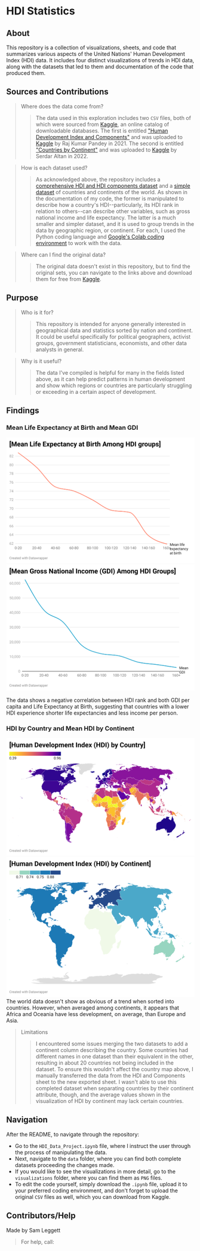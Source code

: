 # HDI Statistics
## About
This repository is a collection of visualizations, sheets, and code that summarizes various aspects of the United Nations' Human Development Index (HDI) data. It includes four distinct visualizations of trends in HDI data, along with the datasets that led to them and documentation of the code that produced them.

## Sources and Contributions
>Where does the data come from?
>>The data used in this exploration includes two `CSV` files, both of which were sourced from [Kaggle](https://www.kaggle.com/), an online catalog of downloadable databases. The first is entitled ["Human Development Index and Components"](https://www.kaggle.com/datasets/rajkumarpandey02/human-development-index-and-components) and was uploaded to [Kaggle](https://www.kaggle.com/) by Raj Kumar Pandey in 2021. The second is entitled ["Countries by Continent"](https://www.kaggle.com/datasets/hserdaraltan/countries-by-continent) and was uploaded to [Kaggle](https://www.kaggle.com/) by Serdar Altan in 2022.

>How is each dataset used?
>>As acknowledged above, the repository includes a [comprehensive HDI and HDI components dataset](https://www.kaggle.com/datasets/rajkumarpandey02/human-development-index-and-components) and a [simple dataset](https://www.kaggle.com/datasets/hserdaraltan/countries-by-continent) of countries and continents of the world. As shown in the documentation of my code, the former is manipulated to describe how a country's HDI--particularly, its HDI rank in relation to others--can describe other variables, such as gross national income and life expectancy. The latter is a much smaller and simpler dataset, and it is used to group trends in the data by geographic region, or continent. For each, I used the Python coding language and [Google's Colab coding environment](https://colab.research.google.com/) to work with the data.

>Where can I find the original data?
>>The original data doesn't exist in this repository, but to find the original sets, you can navigate to the links above and download them for free from [Kaggle](https://www.kaggle.com/). 
## Purpose
>Who is it for?
>>This repository is intended for anyone generally interested in geographical data and statistics sorted by nation and continent. It could be useful specifically for political geographers, activist groups, government statisticians, economists, and other data analysts in general.

>Why is it useful?
>>The data I've compiled is helpful for many in the fields listed above, as it can help predict patterns in human development and show which regions or countries are particularly struggling or exceeding in a certain aspect of development.

## Findings
### Mean Life Expectancy at Birth and Mean GDI
![-mean-life-expectancy-at-birth-among-hdi-groups-](/visualizations/Life-Expectancy.png)
![-mean-GDI-among-hdi-groups-](/visualizations/GNI.png)

The data shows a negative correlation between HDI rank and both GDI per capita and Life Expectancy at Birth, suggesting that countries with a lower HDI experience shorter life expectancies and less income per person. 
### HDI by Country and Mean HDI by Continent
![-hdi-countries-](/visualizations/HDI-Countries.png)
![-hdi-continents-](/visualizations/HDI-Continents.png)
The world data doesn't show as obvious of a trend when sorted into countries. However, when averaged among continents, it appears that Africa and Oceania have less development, on average, than Europe and Asia.
>Limitations
>>I encountered some issues merging the two datasets to add a continent column describing the country. Some countries had different names in one dataset than their equivalent in the other, resulting in about 20 countries not being included in the dataset. To ensure this wouldn't affect the country map above, I manually transferred the data from the HDI and Components sheet to the new exported sheet. I wasn't able to use this completed dataset when separating countries by their continent attribute, though, and the average values shown in the visualization of HDI by continent may lack certain countries. 
## Navigation
After the README, to navigate through the repository:
* Go to the `HDI_Data_Project.ipynb` file, where I instruct the user through the process of manipulating the data.
* Next, navigate to the `data` folder, where you can find both complete datasets proceeding the changes made.
* If you would like to see the visualizations in more detail, go to the `visualizations` folder, where you can find them as `PNG` files.
* To edit the code yourself, simply download the `.ipynb` file, upload it to your preferred coding environment, and don't forget to upload the original `CSV` files as well, which you can download from Kaggle. 
## Contributors/Help
Made by Sam Leggett
>For help, call:
